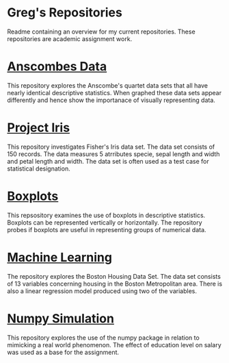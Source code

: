 # Greg's Repositories

 Readme containing an overview for my current repositories. These repositories are academic assignment work.
 
 # [Anscombes Data](https://github.com/GregFee/Anscombes-Data)
 
This repository explores the Anscombe's quartet data sets that all have nearly identical descriptive statistics. When graphed these data sets appear differently and hence show the importanace of visually representing data.
 
 # [Project Iris](https://github.com/GregFee/Project)
 
This repository investigates Fisher's Iris data set. The data set consists of 150 records. The data measures 5 atrributes specie, sepal length and width and petal length and  width. The data set is often used as a test case for statistical designation.
 
 # [Boxplots](https://github.com/GregFee/boxplots)
 
This repsository examines the use of boxplots in descriptive statistics. Boxplots can be represented vertically or horizontally. The repository probes if boxplots are useful in representing groups of numerical data.
 
 # [Machine Learning](https://github.com/GregFee/machinelearning_assessment)
 
The repository explores the Boston Housing Data Set. The data set consists of 13 variables concerning housing in the Boston Metropolitan area. There is also a linear regression model produced using two of the variables.
 
  
 # [Numpy Simulation](https://github.com/GregFee/Program-Numpy)
 
This repository explores the use of the numpy package in relation to mimicking a real world phenomenon. The effect of education level on salary was used as a base for the assignment.
 
 
 
 
